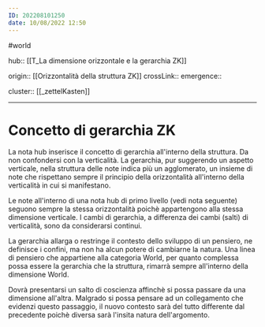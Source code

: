```yaml
---
ID: 202208101250
date: 10/08/2022 12:50 
---
```

#world

hub:: [[T_La dimensione orizzontale e la gerarchia ZK]]

origin:: [[Orizzontalità della struttura ZK]]
crossLink:: 
emergence:: 

cluster:: [[_zettelKasten]]

---

# Concetto di gerarchia ZK

La nota hub inserisce il concetto di gerarchia all'interno della struttura. Da non confondersi con la verticalità. La gerarchia, pur suggerendo un aspetto verticale, nella struttura delle note indica più un agglomerato, un insieme di note che rispettano sempre il principio della orizzontalità all'interno della verticalità in cui si manifestano.

Le note all'interno di una nota hub di primo livello (vedi nota seguente) seguono sempre la stessa orizzontalità poichè appartengono alla stessa dimensione verticale. I cambi di gerarchia, a differenza dei cambi (salti) di verticalità, sono da considerarsi continui.

La gerarchia allarga o restringe il contesto dello sviluppo di un pensiero, ne definisce i confini, ma non ha alcun potere di cambiarne la natura. Una linea di pensiero che appartiene alla categoria World, per quanto complessa possa essere la gerarchia che la struttura, rimarrà sempre all'interno della dimensione World.

Dovrà presentarsi un salto di coscienza affinchè si possa passare da una dimensione all'altra. Malgrado si possa pensare ad un collegamento che evidenzi questo passaggio, il nuovo contesto sarà del tutto differente dal precedente poichè diversa sarà l'insita natura dell'argomento.
